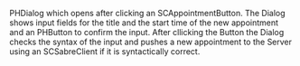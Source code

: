PHDialog which opens after clicking an SCAppointmentButton. The Dialog shows input fields for the title and the start time of the new appointment and an PHButton to confirm the input. After cllicking the Button the Dialog checks the syntax of the input and pushes a new appointment to the Server using an SCSabreClient if it is syntactically correct.